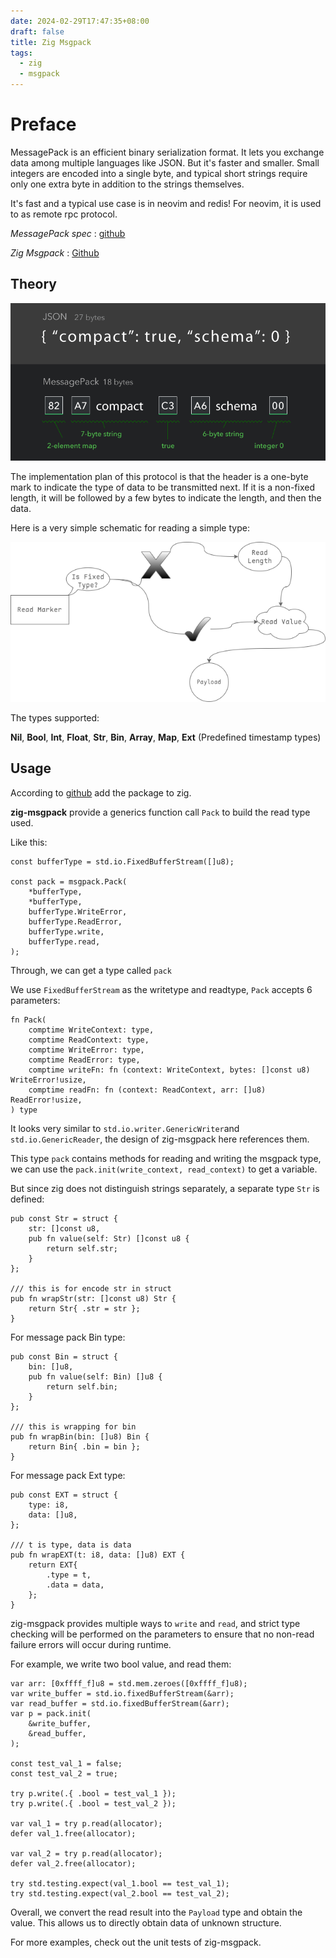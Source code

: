 ```yaml
---
date: 2024-02-29T17:47:35+08:00
draft: false
title: Zig Msgpack
tags:
  - zig
  - msgpack
---
```

# Preface

MessagePack is an efficient binary serialization format. It lets you exchange data among multiple languages like JSON. But it's faster and smaller. Small integers are encoded into a single byte, and typical short strings require only one extra byte in addition to the strings themselves.

It's fast and a typical use case is in neovim and redis! For neovim, it is used to as remote rpc protocol.

*MessagePack spec* : [github](https://github.com/msgpack/msgpack/blob/master/spec.md)

*Zig Msgpack* : [Github](https://github.com/zigcc/zig-msgpack)

## Theory

![](intro.png)

The implementation plan of this protocol is that the header is a one-byte mark to indicate the type of data to be transmitted next. If it is a non-fixed length, it will be followed by a few bytes to indicate the length, and then the data.

Here is a very simple schematic for reading a simple type:

![](msgpack.png)

The types supported:

**Nil**, **Bool**, **Int**, **Float**, **Str**, **Bin**, **Array**, **Map**, **Ext** (Predefined timestamp types)

## Usage

According to [github](https://github.com/zigcc/zig-msgpack) add the package to zig.

**zig-msgpack** provide a generics function call `Pack` to build the read type used.

Like this:

```zig
const bufferType = std.io.FixedBufferStream([]u8);

const pack = msgpack.Pack(
    *bufferType,
    *bufferType,
    bufferType.WriteError,
    bufferType.ReadError,
    bufferType.write,
    bufferType.read,
);
```

Through, we can get a type called `pack`

We use `FixedBufferStream` as the writetype and readtype, `Pack` accepts 6 parameters:

```zig
fn Pack(
    comptime WriteContext: type,
    comptime ReadContext: type,
    comptime WriteError: type,
    comptime ReadError: type,
    comptime writeFn: fn (context: WriteContext, bytes: []const u8) WriteError!usize,
    comptime readFn: fn (context: ReadContext, arr: []u8) ReadError!usize,
) type
```

It looks very similar to `std.io.writer.GenericWriter`and `std.io.GenericReader`, the design of zig-msgpack here references them.

This type `pack` contains methods for reading and writing the msgpack type, we can use the `pack.init(write_context, read_context)` to get a variable.

But since zig does not distinguish strings separately, a separate type `Str` is defined:

```zig
pub const Str = struct {
    str: []const u8,
    pub fn value(self: Str) []const u8 {
        return self.str;
    }
};

/// this is for encode str in struct
pub fn wrapStr(str: []const u8) Str {
    return Str{ .str = str };
}
```


For message pack Bin type:

```zig
pub const Bin = struct {
    bin: []u8,
    pub fn value(self: Bin) []u8 {
        return self.bin;
    }
};

/// this is wrapping for bin
pub fn wrapBin(bin: []u8) Bin {
    return Bin{ .bin = bin };
}
```

For message pack Ext type:

```zig
pub const EXT = struct {
    type: i8,
    data: []u8,
};

/// t is type, data is data
pub fn wrapEXT(t: i8, data: []u8) EXT {
    return EXT{
        .type = t,
        .data = data,
    };
}
```

zig-msgpack provides multiple ways to `write` and `read`, and strict type checking will be performed on the parameters to ensure that no non-read failure errors will occur during runtime.

For example, we write two bool value, and read them:

```zig
var arr: [0xffff_f]u8 = std.mem.zeroes([0xffff_f]u8);
var write_buffer = std.io.fixedBufferStream(&arr);
var read_buffer = std.io.fixedBufferStream(&arr);
var p = pack.init(
    &write_buffer,
    &read_buffer,
);

const test_val_1 = false;
const test_val_2 = true;

try p.write(.{ .bool = test_val_1 });
try p.write(.{ .bool = test_val_2 });

var val_1 = try p.read(allocator);
defer val_1.free(allocator);

var val_2 = try p.read(allocator);
defer val_2.free(allocator);

try std.testing.expect(val_1.bool == test_val_1);
try std.testing.expect(val_2.bool == test_val_2);
```

Overall, we convert the read result into the `Payload` type and obtain the value. This allows us to directly obtain data of unknown structure.

For more examples, check out the unit tests of zig-msgpack.